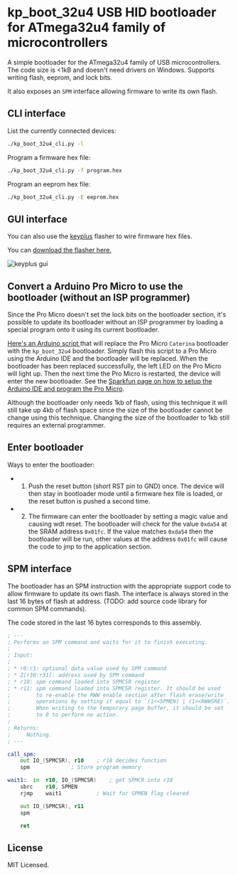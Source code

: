 
# kp_boot_32u4 USB HID bootloader for ATmega32u4 family of microcontrollers

A simple bootloader for the ATmega32u4 family of USB microcontrollers.
The code size is <1kB and doesn't need drivers on Windows.
Supports writing flash, eeprom, and lock bits.

It also exposes an `SPM` interface allowing firmware to write its own flash.

## CLI interface

List the currently connected devices:
```sh
./kp_boot_32u4_cli.py -l
```

Program a firmware hex file:
```sh
./kp_boot_32u4_cli.py -f program.hex
```

Program an eeprom hex file:
```sh
./kp_boot_32u4_cli.py -E eeprom.hex
```

## GUI interface

You can also use the [keyplus](https://github.com/ahtn/keyplus) flasher to
wire firmware hex files.

You can [download the flasher here.](https://github.com/ahtn/keyplus/releases)

![keyplus gui](https://rawgit.com/ahtn/kp_boot_32u4/master/img/keyplus_gui.png)

## Convert a Arduino Pro Micro to use the bootloader (without an ISP programmer)

Since the Pro Micro doesn't set the lock bits on the bootloader section, it's
possible to update its bootloader without an ISP programmer by loading a
special program onto it using its current bootloader.

[Here's an Arduino script
](https://github.com/ahtn/avr-bootloader-upgrade/blob/master/promicro_to_keyplus.ino)
that will replace the Pro Micro `Caterina` bootloader with the `kp_boot_32u4`
bootloader. Simply flash this script to a Pro Micro using the Arduino IDE and
the bootloader will be replaced. When the bootloader has been replaced
successfully, the left LED on the Pro Micro will light up. Then the next time
the Pro Micro is restarted, the device will enter the new bootloader.
See the [Sparkfun page on how to setup the
Arduino IDE and program the Pro Micro](https://learn.sparkfun.com/tutorials/pro-micro--fio-v3-hookup-guide#windows_driver).

Although the bootloader only needs 1kb of flash, using this technique it will
still take up 4kb of flash space since the size of the bootloader cannot be
change using this technique. Changing the size of the bootloader to 1kb still
requires an external programmer.

## Enter bootloader
Ways to enter the bootloader:

* 1. Push the reset button (short RST pin to GND) once. The device will then
  stay in bootloader mode until a firmware hex file is loaded, or the reset
  button is pushed a second time.
* 2. The firmware can enter the bootloader by setting a magic value and causing
  wdt reset. The bootloader will check for the value `0xda54` at the SRAM
  address `0x01fc`. If the value matches `0xda54` then the bootloader will be
  run, other values at the address `0x01fc` will cause the code to jmp to
  the application section.

## SPM interface

The bootloader has an SPM instruction with the appropriate support code to
allow firmware to update its own flash. The interface is always stored in
the last 16 bytes of flash at address. (TODO: add source code library
for common SPM commands).

The code stored in the last 16 bytes corresponds to this assembly.

```asm
; ---
; Performs an SPM command and waits for it to finish executing.
;
; Input:
;
; * r0:r1: optional data value used by SPM command
; * Z[r30:r31]: address used by SPM command
; * r10: spm command loaded into SPMCSR register
; * r11: spm command loaded into SPMCSR register. It should be used
;        to re-enable the RWW enable section after flash erase/write
;        operations by setting it equal to `(1<<SPMEN) | (1<<RWWSRE)`.
;        When writing to the temporary page buffer, it should be set
;        to 0 to perform no action.
;
; Returns:
;     Nothing.
; ---

call_spm:
	out	IO_(SPMCSR), r10	; r18 decides function
	spm				; Store program memory

wait1:  in	r10, IO_(SPMCSR)	; get SPMCR into r18
	sbrc	r10, SPMEN
	rjmp	wait1			; Wait for SPMEN flag cleared

	out	IO_(SPMCSR), r11
	spm

	ret
```

## License

MIT Licensed.
